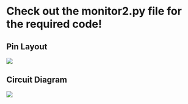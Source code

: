# Check out the monitor2.py file for the required code!

## Pin Layout
<img src="https://image.ibb.co/hf4mXQ/p2.jpg">

## Circuit Diagram 
<img src="https://preview.ibb.co/fLpye5/p1.png">
